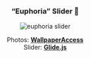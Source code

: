 <div align="center">

### “Euphoria” Slider 🌈

![euphoria slider](https://i.postimg.cc/c4b0CJ93/slider.gif)

Photos: [**WallpaperAccess**](https://wallpaperaccess.com/euphoria-hbo) <br>
Slider: [**Glide.js**](https://glidejs.com)

</div>
